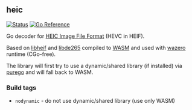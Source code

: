 ## heic
[![Status](https://github.com/gen2brain/heic/actions/workflows/test.yml/badge.svg)](https://github.com/gen2brain/heic/actions)
[![Go Reference](https://pkg.go.dev/badge/github.com/gen2brain/heic.svg)](https://pkg.go.dev/github.com/gen2brain/heic)

Go decoder for [HEIC Image File Format](https://en.wikipedia.org/wiki/High_Efficiency_Image_File_Format) (HEVC in HEIF).

Based on [libheif](https://github.com/strukturag/libheif) and [libde265](https://github.com/strukturag/libde265) compiled to [WASM](https://en.wikipedia.org/wiki/WebAssembly) and used with [wazero](https://wazero.io/) runtime (CGo-free).

The library will first try to use a dynamic/shared library (if installed) via [purego](https://github.com/ebitengine/purego) and will fall back to WASM.

### Build tags

* `nodynamic` - do not use dynamic/shared library (use only WASM)

